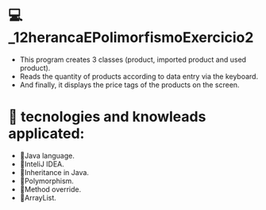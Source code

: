 # 💻 _12herancaEPolimorfismoExercicio2
- This program creates 3 classes (product, imported product and used product). 
- Reads the quantity of products according to data entry via the keyboard. 
- And finally, it displays the price tags of the products on the screen.

# 🔧 tecnologies and knowleads applicated:
- 🎯Java language.
- 🎯InteliJ IDEA.
- 🎯Inheritance in Java.
- 🎯Polymorphism.
- 🎯Method override.
- 🎯ArrayList.
